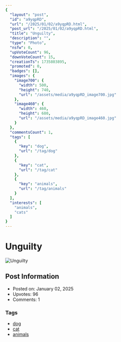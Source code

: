 ```yaml
---
{
  "layout": "post",
  "id": "a9yqpRD",
  "url": "/2025/01/02/a9yqpRD.html",
  "post_url": "/2025/01/02/a9yqpRD.html",
  "title": "Unguilty",
  "description": "",
  "type": "Photo",
  "nsfw": 0,
  "upVoteCount": 96,
  "downVoteCount": 15,
  "creationTs": 1735803895,
  "promoted": 0,
  "badges": [],
  "images": {
    "image700": {
      "width": 500,
      "height": 740,
      "url": "/assets/media/a9yqpRD_image700.jpg"
    },
    "image460": {
      "width": 460,
      "height": 680,
      "url": "/assets/media/a9yqpRD_image460.jpg"
    }
  },
  "commentsCount": 1,
  "tags": [
    {
      "key": "dog",
      "url": "/tag/dog"
    },
    {
      "key": "cat",
      "url": "/tag/cat"
    },
    {
      "key": "animals",
      "url": "/tag/animals"
    }
  ],
  "interests": [
    "animals",
    "cats"
  ]
}
---
```


# Unguilty

![Unguilty](/assets/media/a9yqpRD_image700.jpg)

## Post Information

- Posted on: January 02, 2025
- Upvotes: 96
- Comments: 1

### Tags

- [dog](/tag/dog)
- [cat](/tag/cat)
- [animals](/tag/animals)
